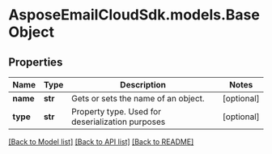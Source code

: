 # AsposeEmailCloudSdk.models.BaseObject
## Properties
Name | Type | Description | Notes
------------ | ------------- | ------------- | -------------
**name** | **str** | Gets or sets the name of an object.              | [optional] 
**type** | **str** | Property type. Used for deserialization purposes              | [optional] 



[[Back to Model list]](README.md#documentation-for-models) [[Back to API list]](README.md#documentation-for-api-endpoints) [[Back to README]](README.md)



